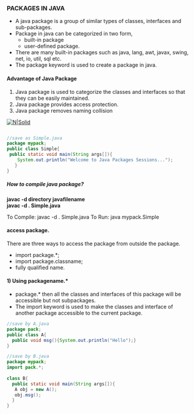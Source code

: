 ### PACKAGES IN JAVA
- A java package is a group of similar types of classes, interfaces and sub-packages.
- Package in java can be categorized in two form, 
   - built-in package 
  - user-defined package.
- There are many built-in packages such as java, lang, awt, javax, swing, net, io, util, sql etc.
- The package keyword is used to create a package in java.
#### Advantage of Java Package
1) Java package is used to categorize the classes and interfaces so that they can be easily maintained.
2) Java package provides access protection.
3) Java package removes naming collision

[![N|Solid](https://static.javatpoint.com/images/package.JPG)](https://www.java.com/en/)


```java

//save as Simple.java  
package mypack;  
public class Simple{  
 public static void main(String args[]){  
    System.out.println("Welcome to Java Packages Sessions...");  
   }  
}  

```

##### How to compile java package?

**javac -d directory javafilename**  
**javac -d . Simple.java**

To Compile: javac -d . Simple.java
To Run: java mypack.Simple

#### access package.
There are three ways to access the package from outside the package.
- import package.*;
- import package.classname;
- fully qualified name.

#### 1) Using packagename.*
- package.* then all the classes and interfaces of this package will be accessible but not subpackages.
- The import keyword is used to make the classes and interface of another package accessible to the current package.

```java
//save by A.java  
package pack;  
public class A{  
  public void msg(){System.out.println("Hello");}  
}
```

```java
//save by B.java  
package mypack;  
import pack.*;  
  
class B{  
  public static void main(String args[]){  
   A obj = new A();  
   obj.msg();  
  }  
}  

```



    